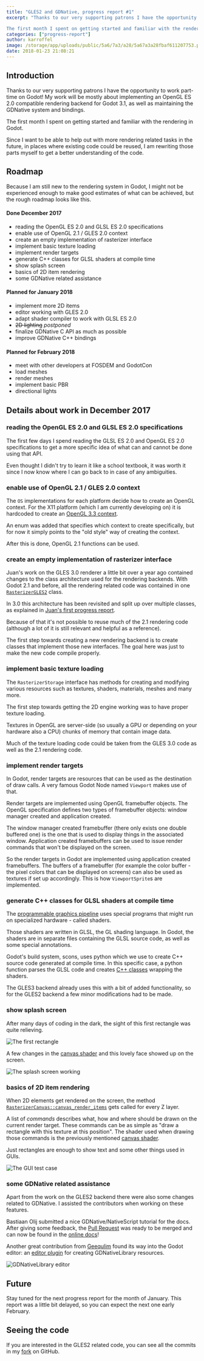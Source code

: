 ```yaml
---
title: "GLES2 and GDNative, progress report #1"
excerpt: "Thanks to our very supporting patrons I have the opportunity to work part-time on Godot! My work will be mostly about implementing an OpenGL ES 2.0 compatible rendering backend for Godot 3.1, as well as maintaining the GDNative system and bindings.

The first month I spent on getting started and familiar with the rendering in Godot."
categories: ["progress-report"]
author: karroffel
image: /storage/app/uploads/public/5a6/7a3/a28/5a67a3a28fbaf611207753.png
date: 2018-01-23 21:08:21
---
```


## Introduction

Thanks to our very supporting patrons I have the opportunity to work part-time on Godot! My work will be mostly about implementing an OpenGL ES 2.0 compatible rendering backend for Godot 3.1, as well as maintaining the GDNative system and bindings.

The first month I spent on getting started and familiar with the rendering in Godot.

Since I want to be able to help out with more rendering related tasks in the future, in places where existing code could be reused, I am rewriting those parts myself to get a better understanding of the code.

## Roadmap

Because I am still new to the rendering system in Godot, I might not be experienced enough to make good estimates of what can be achieved, but the rough roadmap looks like this.

#### Done December 2017
- reading the OpenGL ES 2.0 and GLSL ES 2.0 specifications
- enable use of OpenGL 2.1 / GLES 2.0 context
- create an empty implementation of rasterizer interface
- implement basic texture loading
- implement render targets
- generate C++ classes for GLSL shaders at compile time
- show splash screen
- basics of 2D item rendering
- some GDNative related assistance


#### Planned for January 2018
- implement more 2D items
- editor working with GLES 2.0
- adapt shader compiler to work with GLSL ES 2.0
- ~~2D lighting~~ *postponed*
- finalize GDNative C API as much as possible
- improve GDNative C++ bindings


#### Planned for February 2018
- meet with other developers at FOSDEM and GodotCon
- load meshes
- render meshes
- implement basic PBR
- directional lights


## Details about work in December 2017

### reading the OpenGL ES 2.0 and GLSL ES 2.0 specifications

The first few days I spend reading the GLSL ES 2.0 and OpenGL ES 2.0 specifications to get a more specific idea of what can and cannot be done using that API.

Even thought I didn't try to learn it like a school textbook, it was worth it since I now know where I can go back to in case of any ambiguities.

### enable use of OpenGL 2.1 / GLES 2.0 context

The `OS` implementations for each platform decide how to create an OpenGL context. For the X11 platform (which I am currently developing on) it is hardcoded to create an [OpenGL 3.3 context](https://github.com/godotengine/godot/blob/59e83af201af5a93c7a13750d781c050c2275c07/platform/x11/context_gl_x11.cpp#L153-L158).

An enum was added that specifies which context to create specifically, but for now it simply points to the "old style" way of creating the context.

After this is done, OpenGL 2.1 functions can be used.

### create an empty implementation of rasterizer interface

Juan's work on the GLES 3.0 renderer a little bit over a year ago contained changes to the class architecture used for the rendering backends. With Godot 2.1 and before, all the rendering related code was contained in one [`RasterizerGLES2`](https://github.com/godotengine/godot/blob/2.1/drivers/gles2/rasterizer_gles2.h) class.

In 3.0 this architecture has been revisited and split up over multiple classes, as explained in [Juan's first progress report](https://godotengine.org/article/godots-new-renderer-progress-report-1).

Because of that it's not possible to reuse much of the 2.1 rendering code (although a lot of it is still relevant and helpful as a reference).

The first step towards creating a new rendering backend is to create classes that implement those new interfaces. The goal here was just to make the new code compile properly.

### implement basic texture loading

The `RasterizerStorage` interface has methods for creating and modifying various resources such as textures, shaders, materials, meshes and many more.

The first step towards getting the 2D engine working was to have proper texture loading.

Textures in OpenGL are server-side (so usually a GPU or depending on your hardware also a CPU) chunks of memory that contain image data.

Much of the texture loading code could be taken from the GLES 3.0 code as well as the 2.1 rendering code.


### implement render targets

In Godot, render targets are resources that can be used as the destination of draw calls. A very famous Godot Node named `Viewport` makes use of that.

Render targets are implemented using OpenGL framebuffer objects. The OpenGL specification defines two types of framebuffer objects: window manager created and application created.

The window manager created framebuffer (there only exists one double buffered one) is the one that is used to display things in the associated window. Application created framebuffers can be used to issue render commands that won't be displayed on the screen.

So the render targets in Godot are implemented using application created framebuffers. The buffers of a framebuffer (for example the color buffer - the pixel colors that can be displayed on screens) can also be used as textures if set up accordingly. This is how `ViewportSprite`s are implemented.

### generate C++ classes for GLSL shaders at compile time

The [programmable graphics pipeline](https://en.wikipedia.org/wiki/Graphics_pipeline) uses special programs that might run on specialized hardware - called shaders.

Those shaders are written in GLSL, the GL shading language. In Godot, the shaders are in separate files containing the GLSL source code, as well as some special annotations.

Godot's build system, scons, uses python which we use to create C++ source code generated at compile time. In this specific case, a python function parses the GLSL code and creates [C++ classes](https://github.com/karroffel/godot/blob/59cf7c375b8b7aba513f17414ead0be7fd3080bc/drivers/gles2/shader_gles2.h#L47-L366) wrapping the shaders.

The GLES3 backend already uses this with a bit of added functionality, so for the GLES2 backend a few minor modifications had to be made.

### show splash screen

After many days of coding in the dark, the sight of this first rectangle was quite relieving.

![The first rectangle](/storage/app/uploads/public/5a6/792/58a/5a679258a7e06103744126.png)

A few changes in the [canvas shader](https://github.com/karroffel/godot/blob/149a16bfb7276850b142688d6c275efeea53845f/drivers/gles2/shaders/canvas.glsl) and this lovely face showed up on the screen.

![The splash screen working](/storage/app/uploads/public/5a6/792/c0f/5a6792c0f05dc052249657.png)


### basics of 2D item rendering

When 2D elements get rendered on the screen, the method [`RasterizerCanvas::canvas_render_items`](https://github.com/karroffel/godot/blob/d3c7b0c0da2f7443440bef8f0c2b08ae76cbc0ea/drivers/gles2/rasterizer_canvas_gles2.cpp#L298) gets called for every Z layer.

A list of *commands* describes what, how and where should be drawn on the current render target. These commands can be as simple as "draw a rectangle with this texture at this position". The shader used when drawing those commands is the previously mentioned [canvas shader](https://github.com/karroffel/godot/blob/8d342db866b3edbb24ea221244ce611d9f4d95b7/drivers/gles2/shaders/canvas.glsl).

Just rectangles are enough to show text and some other things used in GUIs.



![The GUI test case](/storage/app/uploads/public/5a6/79c/1d3/5a679c1d31891192688355.png)



### some GDNative related assistance

Apart from the work on the GLES2 backend there were also some changes related to GDNative. I assisted the contributors when working on these features.

Bastiaan Olij submitted a nice GDNative/NativeScript tutorial for the docs. After giving some feedback, the [Pull Request](https://github.com/godotengine/godot-docs/pull/832) was ready to be merged and can now be found in the [online docs](http://docs.godotengine.org/en/latest/community/tutorials/gdnative/gdnative-c-example.html)!

Another great contribution from [Geequlim](https://github.com/Geequlim) found its way into the Godot editor: an [editor plugin](https://github.com/godotengine/godot/pull/14699) for creating GDNativeLibrary resources.

![GDNativeLibrary editor](https://user-images.githubusercontent.com/6964556/34100538-b15c8464-e41d-11e7-9452-6f8cbbb24204.png)


## Future

Stay tuned for the next progress report for the month of January. This report was a little bit delayed, so you can expect the next one early February.


## Seeing the code

If you are interested in the GLES2 related code, you can see all the commits in my [fork](https://github.com/karroffel/godot/tree/gles2) on GitHub.

